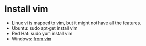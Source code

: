 # Install vim


* Linux vi is mapped to vim, but it might not have all the features.
* Ubuntu: sudo apt-get install vim
* Red Hat: sudo yum install vim
* Windows: [from vim](http://www.vim.org/)



